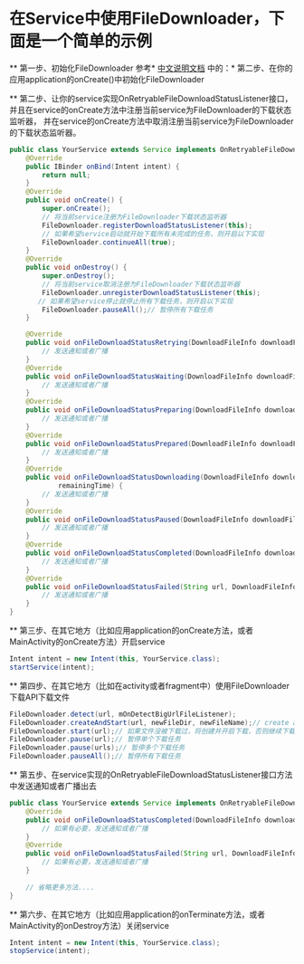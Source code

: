 # 在Service中使用FileDownloader，下面是一个简单的示例

** 第一步、初始化FileDownloader
参考* [中文说明文档](https://github.com/wlfcolin/file-downloader/blob/master/README-zh.md) 中的：* 第二步、在你的应用application的onCreate()中初始化FileDownloader


** 第二步、让你的service实现OnRetryableFileDownloadStatusListener接口，并且在service的onCreate方法中注册当前service为FileDownloader的下载状态监听器，
并在service的onCreate方法中取消注册当前service为FileDownloader的下载状态监听器。
``` java
public class YourService extends Service implements OnRetryableFileDownloadStatusListener {
    @Override
    public IBinder onBind(Intent intent) {
        return null;
    }
    @Override
    public void onCreate() {
        super.onCreate();
        // 将当前service注册为FileDownloader下载状态监听器
        FileDownloader.registerDownloadStatusListener(this);
        // 如果希望service启动就开始下载所有未完成的任务，则开启以下实现
        FileDownloader.continueAll(true);
    }
    @Override
    public void onDestroy() {
        super.onDestroy();
        // 将当前service取消注册为FileDownloader下载状态监听器
        FileDownloader.unregisterDownloadStatusListener(this);
       // 如果希望service停止就停止所有下载任务，则开启以下实现
        FileDownloader.pauseAll();// 暂停所有下载任务
    }

    @Override
    public void onFileDownloadStatusRetrying(DownloadFileInfo downloadFileInfo, int retryTimes) {
        // 发送通知或者广播
    }
    @Override
    public void onFileDownloadStatusWaiting(DownloadFileInfo downloadFileInfo) {
        // 发送通知或者广播
    }
    @Override
    public void onFileDownloadStatusPreparing(DownloadFileInfo downloadFileInfo) {
        // 发送通知或者广播
    }
    @Override
    public void onFileDownloadStatusPrepared(DownloadFileInfo downloadFileInfo) {
        // 发送通知或者广播
    }
    @Override
    public void onFileDownloadStatusDownloading(DownloadFileInfo downloadFileInfo, float downloadSpeed, long
            remainingTime) {
        // 发送通知或者广播
    }
    @Override
    public void onFileDownloadStatusPaused(DownloadFileInfo downloadFileInfo) {
        // 发送通知或者广播
    }
    @Override
    public void onFileDownloadStatusCompleted(DownloadFileInfo downloadFileInfo) {
        // 发送通知或者广播
    }
    @Override
    public void onFileDownloadStatusFailed(String url, DownloadFileInfo downloadFileInfo, FileDownloadStatusFailReason failReason) {
        // 发送通知或者广播
    }
}

```


** 第三步、在其它地方（比如应用application的onCreate方法，或者MainActivity的onCreate方法）开启service
``` java
Intent intent = new Intent(this, YourService.class);
startService(intent);
```


** 第四步、在其它地方（比如在activity或者fragment中）使用FileDownloader下载API下载文件
``` java
FileDownloader.detect(url, mOnDetectBigUrlFileListener);
FileDownloader.createAndStart(url, newFileDir, newFileName);// create a custom new download after FileDownloader.detect(url, mOnDetectBigUrlFileListener)
FileDownloader.start(url);// 如果文件没被下载过，将创建并开启下载，否则继续下载，自动会断点续传（如果服务器无法支持断点续传将从头开始下载）
FileDownloader.pause(url);// 暂停单个下载任务
FileDownloader.pause(urls);// 暂停多个下载任务
FileDownloader.pauseAll();// 暂停所有下载任务
```

** 第五步、在service实现的OnRetryableFileDownloadStatusListener接口方法中发送通知或者广播出去
``` java
public class YourService extends Service implements OnRetryableFileDownloadStatusListener {
    @Override
    public void onFileDownloadStatusCompleted(DownloadFileInfo downloadFileInfo) {
        // 如果有必要，发送通知或者广播
    }
    @Override
    public void onFileDownloadStatusFailed(String url, DownloadFileInfo downloadFileInfo, FileDownloadStatusFailReason failReason) {
        // 如果有必要，发送通知或者广播
    }
    
    // 省略更多方法....
}
```

** 第六步、在其它地方（比如应用application的onTerminate方法，或者MainActivity的onDestroy方法）关闭service
``` java
Intent intent = new Intent(this, YourService.class);
stopService(intent);
```